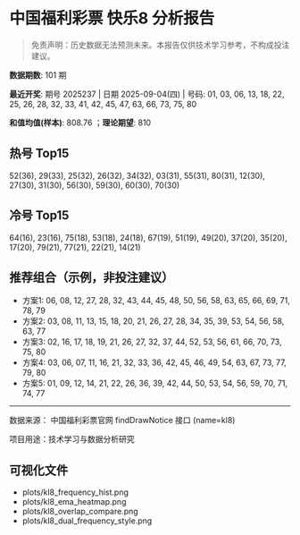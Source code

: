 # 中国福利彩票 快乐8 分析报告

> 免责声明：历史数据无法预测未来。本报告仅供技术学习参考，不构成投注建议。


**数据期数**: 101 期

**最近开奖**: 期号 2025237 | 日期 2025-09-04(四) | 号码: 01, 03, 06, 13, 18, 22, 25, 26, 28, 32, 33, 41, 42, 45, 47, 63, 66, 73, 75, 80

**和值均值(样本)**: 808.76 ；**理论期望**: 810


## 热号 Top15

52(36), 29(33), 25(32), 26(32), 34(32), 03(31), 55(31), 80(31), 12(30), 27(30), 31(30), 56(30), 59(30), 60(30), 70(30)


## 冷号 Top15

64(16), 23(16), 75(18), 53(18), 24(18), 67(19), 51(19), 49(20), 37(20), 35(20), 17(20), 79(21), 77(21), 22(21), 14(21)


## 推荐组合（示例，非投注建议）

- 方案1: 06, 08, 12, 27, 28, 32, 43, 44, 45, 48, 50, 56, 58, 63, 65, 66, 69, 71, 78, 79
- 方案2: 03, 08, 11, 13, 15, 18, 20, 21, 26, 27, 28, 34, 35, 39, 53, 54, 56, 58, 63, 77
- 方案3: 02, 16, 17, 18, 19, 21, 26, 27, 32, 37, 44, 52, 53, 56, 61, 66, 70, 73, 75, 80
- 方案4: 03, 06, 07, 11, 16, 21, 32, 33, 36, 42, 45, 46, 49, 54, 63, 67, 73, 77, 79, 80
- 方案5: 01, 09, 12, 14, 21, 22, 26, 36, 39, 42, 44, 50, 53, 54, 56, 59, 70, 71, 74, 77

---

数据来源： 中国福利彩票官网 findDrawNotice 接口 (name=kl8)

项目用途：技术学习与数据分析研究


## 可视化文件

- plots/kl8_frequency_hist.png
- plots/kl8_ema_heatmap.png
- plots/kl8_overlap_compare.png
- plots/kl8_dual_frequency_style.png